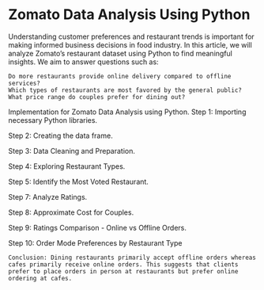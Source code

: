 # Zomato Data Analysis Using Python

Understanding customer preferences and restaurant trends is important for making informed business decisions in food industry. In this article, we will analyze Zomato’s restaurant dataset using Python to find meaningful insights. We aim to answer questions such as:

    Do more restaurants provide online delivery compared to offline services?
    Which types of restaurants are most favored by the general public?
    What price range do couples prefer for dining out?

Implementation for Zomato Data Analysis using Python.
Step 1: Importing necessary Python libraries.

Step 2: Creating the data frame.

Step 3: Data Cleaning and Preparation.

Step 4: Exploring Restaurant Types.

Step 5: Identify the Most Voted Restaurant.

Step 7: Analyze Ratings.

Step 8: Approximate Cost for Couples.

Step 9: Ratings Comparison - Online vs Offline Orders.

Step 10: Order Mode Preferences by Restaurant Type



    Conclusion: Dining restaurants primarily accept offline orders whereas cafes primarily receive online orders. This suggests that clients prefer to place orders in person at restaurants but prefer online ordering at cafes.
